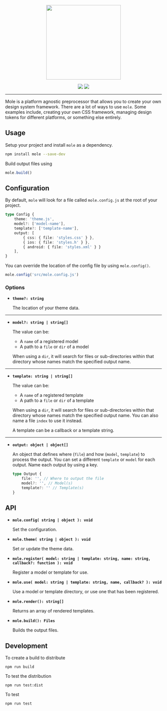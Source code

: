 <p align="center"><img src="logo.png" width="240"></p>

<p align="center">
    <a href="https://www.npmjs.com/package/mole"><img src="https://img.shields.io/npm/v/mole.svg"></a>
    <a href="https://discord.gg/BDEvF8m"><img src="https://img.shields.io/discord/617327499554193445"></a>    
</p>

<hr />

Mole is a platform agnostic preprocessor that allows you to create your own design system framework. There are a lot of ways to use `mole`. Some examples include, creating your own CSS framework, managing design tokens for different platforms, or something else entirely.

## Usage

Setup your project and install `mole` as a dependency.

```bash
npm install mole --save-dev
```

Build output files using

```js
mole.build()
```

## Configuration

By default, `mole` will look for a file called `mole.config.js` at the root of your project.

```ts
type Config {
	theme: 'theme.js',
	model?: ['model-name'],
	template?: ['template-name'],
	output: [
        { css: { file: 'styles.css' } },
        { ios: { file: 'styles.h' } },
        { android: { file: 'styles.xml' } }
    ],
}
```

You can override the location of the config file by using `mole.config()`.

```js
mole.config('src/mole.config.js')
```

### Options

-   **`theme?: string`**

    The location of your theme data.

---

-   **`model?: string | string[]`**

    The value can be:

    -   A `name` of a registered model
    -   A path to a `file` or `dir` of a model

    When using a `dir`, it will search for files or sub-directories within that directory whose names match the specified output name.

---

-   **`template: string | string[]`**

    The value can be:

    -   A `name` of a registered template
    -   A path to a `file` or `dir` of a template

    When using a `dir`, it will search for files or sub-directories within that directory whose names match the specified output name. You can also name a file `index` to use it instead.

    A template can be a callback or a template string.

---

-   **`output: object | object[]`**

    An object that defines where (`file`) and how (`model`, `template`) to process the output. You can set a different `template` or `model` for each output. Name each output by using a key.

    ```ts
    type Output {
        file: '', // Where to output the file
        model?: '', // Model(s)
        template?: '' // Template(s)
    }
    ```

## API

-   **`mole.config( string | object ): void`**

    Set the configuration.

-   **`mole.theme( string | object ): void`**

    Set or update the theme data.

-   **`mole.register( model: string | template: string, name: string, callback?: function ): void`**

    Register a model or template for use.

-   **`mole.use( model: string | template: string, name, callback? ): void`**

    Use a model or template directory, or use one that has been registered.

-   **`mole.render(): string[]`**

    Returns an array of rendered templates.

-   **`mole.build(): Files`**

    Builds the output files.

## Development

To create a build to distribute

```shell
npm run build
```

To test the distribution

```shell
npm run test:dist
```

To test

```shell
npm run test
```
